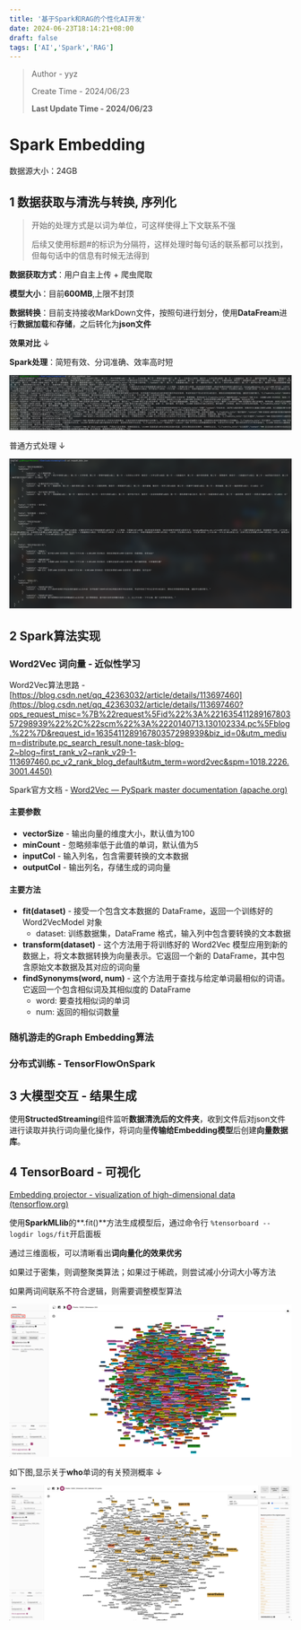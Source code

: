 ```yaml
---
title: '基于Spark和RAG的个性化AI开发'
date: 2024-06-23T18:14:21+08:00
draft: false
tags: ['AI','Spark','RAG']
---
```


> Author - yyz
>
> Create Time - 2024/06/23
>
> **Last Update Time - 2024/06/23**

# Spark Embedding

数据源大小：24GB

## 1 数据获取与清洗与转换, 序列化

> 开始的处理方式是以词为单位，可这样使得上下文联系不强
>
> 后续又使用标题#的标识为分隔符，这样处理时每句话的联系都可以找到，但每句话中的信息有时候无法得到

**数据获取方式**：用户自主上传 + 爬虫爬取

**模型大小**：目前**600MB**,上限不封顶

**数据转换**：目前支持接收MarkDown文件，按照句进行划分，使用**DataFream**进行**数据加载**和**存储**，之后转化为**json文件**

**效果对比** ↓

**Spark处理**：简短有效、分词准确、效率高时短

![spark_data](./asstes/SparkRAG/spark_data.png)

普通方式处理 ↓

<img src="./asstes/SparkRAG/json-data.png" alt="json-data" style="zoom:75%;" />

## 2 Spark算法实现

### Word2Vec 词向量 - 近似性学习

Word2Vec算法思路 - [https://blog.csdn.net/qq_42363032/article/details/113697460](https://blog.csdn.net/qq_42363032/article/details/113697460?ops_request_misc=%7B%22request%5Fid%22%3A%22163541128916780357298939%22%2C%22scm%22%3A%2220140713.130102334.pc%5Fblog.%22%7D&request_id=163541128916780357298939&biz_id=0&utm_medium=distribute.pc_search_result.none-task-blog-2~blog~first_rank_v2~rank_v29-1-113697460.pc_v2_rank_blog_default&utm_term=word2vec&spm=1018.2226.3001.4450)

Spark官方文档 - [Word2Vec — PySpark master documentation (apache.org)](https://spark.apache.org/docs/latest/api/python/reference/api/pyspark.ml.feature.Word2Vec.html)

#### 主要参数

- **vectorSize** - 输出向量的维度大小，默认值为100
- **minCount** - 忽略频率低于此值的单词，默认值为5
- **inputCol** - 输入列名，包含需要转换的文本数据
- **outputCol** - 输出列名，存储生成的词向量

#### 主要方法

- **fit(dataset)** - 接受一个包含文本数据的 DataFrame，返回一个训练好的 Word2VecModel 对象
  - dataset: 训练数据集，DataFrame 格式，输入列中包含要转换的文本数据
- **transform(dataset)** - 这个方法用于将训练好的 Word2Vec 模型应用到新的数据上，将文本数据转换为向量表示。它返回一个新的 DataFrame，其中包含原始文本数据及其对应的词向量
- **findSynonyms(word, num)** - 这个方法用于查找与给定单词最相似的词语。它返回一个包含相似词及其相似度的 DataFrame
  - word: 要查找相似词的单词
  - num: 返回的相似词数量

### 随机游走的Graph Embedding算法

### 分布式训练 - TensorFlowOnSpark

## 3 大模型交互 - 结果生成

使用**StructedStreaming**组件监听**数据清洗后的文件夹**，收到文件后对json文件进行读取并执行词向量化操作，将词向量**传输给Embedding模型**后创建**向量数据库**。

## 4 TensorBoard - 可视化

[Embedding projector - visualization of high-dimensional data (tensorflow.org)](https://projector.tensorflow.org/)

使用**SparkMLlib**的**.fit()**方法生成模型后，通过命令行 `%tensorboard --logdir logs/fit`开启面板

通过三维面板，可以清晰看出**词向量化的效果优劣**

如果过于密集，则调整聚类算法；如果过于稀疏，则尝试减小分词大小等方法

如果两词间联系不符合逻辑，则需要调整模型算法

![view1](./asstes/SparkRAG/view1.png)

如下图,显示关于**who**单词的有关预测概率 ↓

![view3](./asstes/SparkRAG/view3.png)

